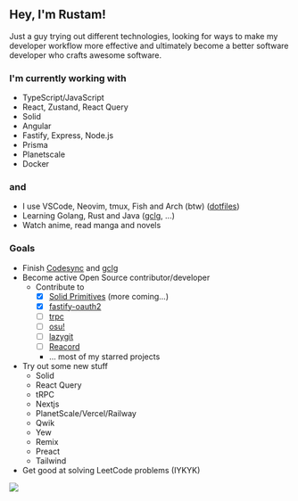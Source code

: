 ## Hey, I'm Rustam!

Just a guy trying out different technologies, looking for ways to make my developer workflow more effective and ultimately become a better software developer who crafts awesome software.

### I'm currently working with

- TypeScript/JavaScript
- React, Zustand, React Query
- Solid
- Angular
- Fastify, Express, Node.js
- Prisma
- Planetscale
- Docker

### and

- I use VSCode, Neovim, tmux, Fish and Arch (btw) ([dotfiles](https://github.com/frixaco/dotfiles))
- Learning Golang, Rust and Java ([gclg](https://github.com/frixaco/gclg), ...)
- Watch anime, read manga and novels

### Goals

- Finish [Codesync](https://github.com/frixaco/codesync) and [gclg](https://github.com/frixaco/gclg)
- Become active Open Source contributor/developer
  - Contribute to
    - [x] [Solid Primitives](https://github.com/solidjs-community/solid-primitives) (more coming...)
    - [x] [fastify-oauth2](https://github.com/fastify/fastify-oauth2)
    - [ ] [trpc](https://github.com/trpc/trpc)
    - [ ] [osu!](https://github.com/ppy/osu)
    - [ ] [lazygit](https://github.com/jesseduffield/lazygit)
    - [ ] [Reacord](https://github.com/itsMapleLeaf/reacord)
    - ... most of my starred projects
- Try out some new stuff
  - Solid
  - React Query
  - tRPC
  - Nextjs
  - PlanetScale/Vercel/Railway
  - Qwik
  - Yew
  - Remix
  - Preact
  - Tailwind
- Get good at solving LeetCode problems (IYKYK)

<!-- 
<p align="center">
  <img align="center" src="http://aa.en.utf8art.com/cache/iconaa_150x150_1986cc3e40ee0e0745d0f7615be453f7.png" alt="Okabe Rintaro">
</p> -->

<!-- <p align="center">
  <img align="center" src="/github-metrics.svg" alt="Metrics" width="500">
</p> -->

![](https://komarev.com/ghpvc/?username=frixaco&label=Profile+view+counter&color=539bf5&style=for-the-badge)
